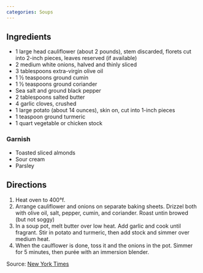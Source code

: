 ```yaml
---
categories: Soups
---
```


## Ingredients

 - 1 large head cauliflower (about 2 pounds), stem discarded, florets cut into 2-inch pieces, leaves reserved (if available)
 - 2 medium white onions, halved and thinly sliced
 - 3 tablespoons extra-virgin olive oil
 - 1 ½ teaspoons ground cumin
 - 1 ½ teaspoons ground coriander
 - Sea salt and ground black pepper
 - 2 tablespoons salted butter
 - 4 garlic cloves, crushed
 - 1 large potato (about 14 ounces), skin on, cut into 1-inch pieces
 - 1 teaspoon ground turmeric
 - 1 quart vegetable or chicken stock

### Garnish

 - Toasted sliced almonds
 - Sour cream
 - Parsley

## Directions

1. Heat oven to 400&deg;f.
2. Arrange cauliflower and onions on separate baking sheets. Drizzel both with olive oil, salt, pepper, cumin, and coriander. Roast untin browed (but not soggy)
3. In a soup pot, melt butter over low heat. Add garlic and cook until fragrant. Stir in potato and turmeric, then add stock and simmer over medium heat.
4. When the caulflower is done, toss it and the onions in the pot. Simmer for 5 minutes, then purée with an immersion blender.

Source: [New York Times](https://cooking.nytimes.com/recipes/1019934-roasted-cauliflower-soup)
